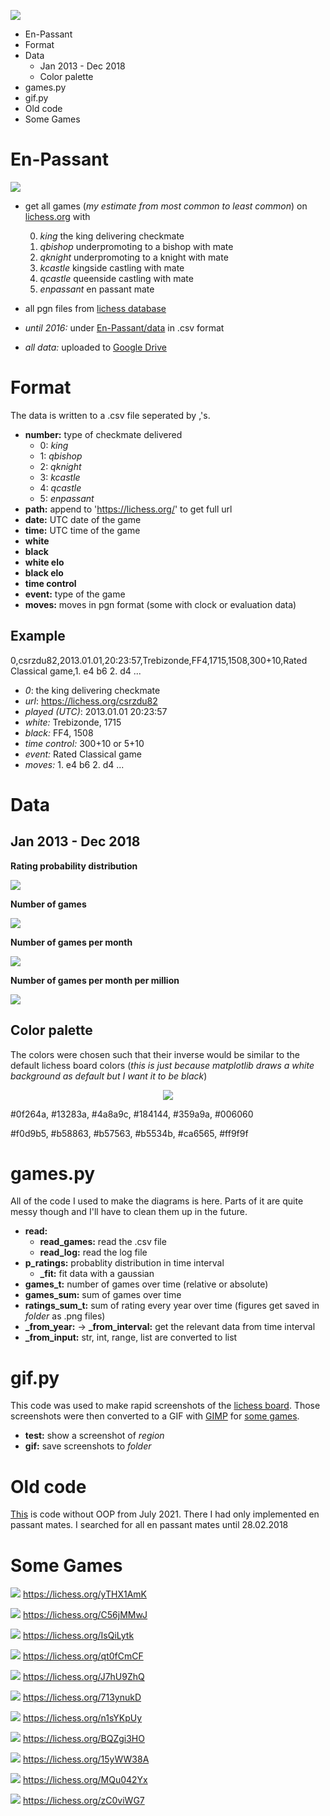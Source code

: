 ![](figures/logo.png)

- En-Passant
- Format
- Data
  - Jan 2013 - Dec 2018
  - Color palette
- games.py
- gif.py
- Old code
- Some Games

# En-Passant
![](figures/logo.gif)
- get all games (*my estimate from most common to least common*) on [lichess.org](https://lichess.org/) with

  0. *king* the king delivering checkmate
  1. *qbishop* underpromoting to a bishop with mate
  2. *qknight* underpromoting to a knight with mate
  3. *kcastle* kingside castling with mate
  4. *qcastle* queenside castling with mate
  5. *enpassant* en passant mate
    
- all pgn files from [lichess database](https://database.lichess.org/)
- *until 2016:* under [En-Passant/data](data) in .csv format
- *all data:* uploaded to [Google Drive](https://drive.google.com/drive/folders/1CwcH0tKB3Gq-M4ZNeDIyZ1CfaqueTHOo?usp=sharing)

# Format
The data is written to a .csv file seperated by ,'s.

- **number:** type of checkmate delivered
  - 0: *king*
  - 1: *qbishop*
  - 2: *qknight*
  - 3: *kcastle*
  - 4: *qcastle*
  - 5: *enpassant*
- **path:** append to 'https://lichess.org/' to get full url
- **date:** UTC date of the game
- **time:** UTC time of the game
- **white**
- **black**
- **white elo**
- **black elo**
- **time control**
- **event:** type of the game
- **moves:** moves in pgn format (some with clock or evaluation data)
## Example
0,csrzdu82,2013.01.01,20:23:57,Trebizonde,FF4,1715,1508,300+10,Rated Classical game,1. e4 b6 2. d4 ...

- *0*: the king delivering checkmate
- *url*: https://lichess.org/csrzdu82
- *played (UTC)*: 2013.01.01 20:23:57
- *white:* Trebizonde, 1715
- *black:* FF4, 1508
- *time control:* 300+10 or 5+10
- *event:* Rated Classical game
- *moves:* 1. e4 b6 2. d4 ...

# Data
## Jan 2013 - Dec 2018
**Rating probability distribution**

![](figures/2013-1-2019-1.gif?raw=true)

**Number of games**

![](figures/2013-1-2019-1-s.png?raw=true)

**Number of games per month**

![](figures/2013-1-2019-1-g.png?raw=true)

**Number of games per month per million**

![](figures/2013-1-2019-1-gpm.png?raw=true)

## Color palette
The colors were chosen such that their inverse would be similar to the default lichess board colors (*this is just because matplotlib draws a white background as default but I want it to be black*)

<p align="center"><img src="figures/colors.png" /></p>

#0f264a, #13283a, #4a8a9c, #184144, #359a9a, #006060

#f0d9b5, #b58863, #b57563, #b5534b, #ca6565, #ff9f9f

# games.py
All of the code I used to make the diagrams is here. Parts of it are quite messy though and I'll have to clean them up in the future.
- **read:**
    - **read_games:** read the .csv file
    - **read_log:** read the log file
- **p_ratings:** probablity distribution in time interval
    - **_fit:** fit data with a gaussian
- **games_t:** number of games over time (relative or absolute)
- **games_sum:** sum of games over time
- **ratings_sum_t:** sum of rating every year over time (figures get saved in *folder* as .png files)
- **_from_year:** → **_from_interval:** get the relevant data from time interval
- **_from_input:** str, int, range, list are converted to list

# gif.py
This code was used to make rapid screenshots of the [lichess board](https://lichess.org/analysis). Those screenshots were then converted to a GIF with [GIMP](https://www.gimp.org/) for [some games](README.md#some-games).
- **test:** show a screenshot of *region*
- **gif:** save screenshots to *folder*

# Old code
[This](old) is code without OOP from July 2021. There I had only implemented en passant mates. I searched for all en passant mates until 28.02.2018

# Some Games

![](games/yTHX1AmK.gif?raw=true)
https://lichess.org/yTHX1AmK

![](games/C56jMMwJ.gif?raw=true)
https://lichess.org/C56jMMwJ

![](games/IsQiLytk.gif?raw=true)
https://lichess.org/IsQiLytk

![](games/qt0fCmCF.gif?raw=true)
https://lichess.org/qt0fCmCF

![](games/J7hU9ZhQ.gif?raw=true)
https://lichess.org/J7hU9ZhQ

![](games/713ynukD.gif?raw=true)
https://lichess.org/713ynukD

![](games/n1sYKpUy.gif?raw=true)
https://lichess.org/n1sYKpUy

![](games/BQZgi3HO.gif?raw=true)
https://lichess.org/BQZgi3HO

![](games/15yWW38A.gif?raw=true)
https://lichess.org/15yWW38A

![](games/MQu042Yx.gif?raw=true)
https://lichess.org/MQu042Yx

![](games/zC0viWG7.gif?raw=true)
https://lichess.org/zC0viWG7
